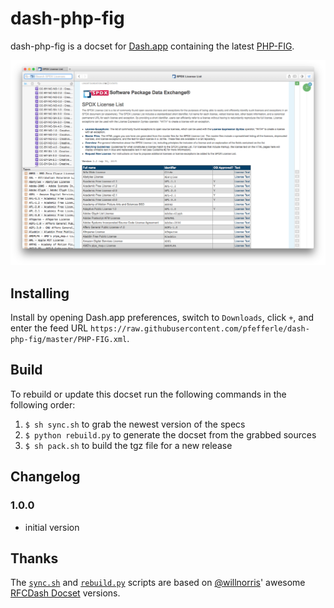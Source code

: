 # dash-php-fig

dash-php-fig is a docset for [Dash.app][] containing the latest [PHP-FIG](http://www.php-fig.org).

![](screenshot.png)

## Installing

Install by opening Dash.app preferences, switch to `Downloads`, click `+`, and enter the feed URL
`https://raw.githubusercontent.com/pfefferle/dash-php-fig/master/PHP-FIG.xml`.

## Build

To rebuild or update this docset run the following commands in the following order:

1. `$ sh sync.sh` to grab the newest version of the specs
1. `$ python rebuild.py` to generate the docset from the grabbed sources
1. `$ sh pack.sh` to build the tgz file for a new release

## Changelog

### 1.0.0

* initial version

## Thanks

The [`sync.sh`][] and [`rebuild.py`][] scripts are based on [@willnorris][]' awesome [RFCDash Docset][] versions.

[Dash.app]: http://kapeli.com/dash
[open an issue]: https://github.com/pfefferle/dash-php-fig/issues
[`pack.sh`]: https://github.com/pfefferle/dash-php-fig/blob/master/pack.sh
[`sync.sh`]: https://github.com/pfefferle/dash-php-fig/blob/master/sync.sh
[`rebuild.py`]: https://github.com/pfefferle/dash-php-fig/blob/master/rebuild.py
[@willnorris]: https://willnorris.com
[RFCDash Docset]: https://github.com/willnorris/rfcdash
